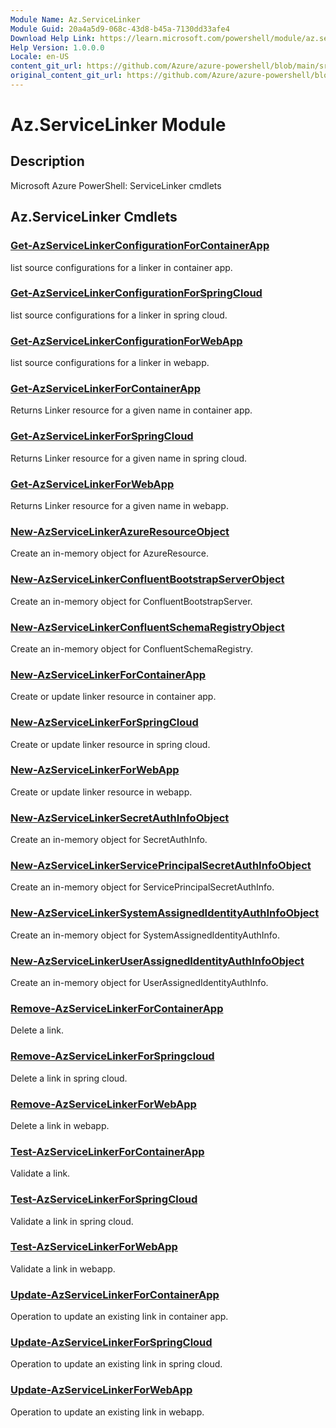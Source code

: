 ```yaml
---
Module Name: Az.ServiceLinker
Module Guid: 20a4a5d9-068c-43d8-b45a-7130dd33afe4
Download Help Link: https://learn.microsoft.com/powershell/module/az.servicelinker
Help Version: 1.0.0.0
Locale: en-US
content_git_url: https://github.com/Azure/azure-powershell/blob/main/src/ServiceLinker/help/Az.ServiceLinker.md
original_content_git_url: https://github.com/Azure/azure-powershell/blob/main/src/ServiceLinker/help/Az.ServiceLinker.md
---
```


# Az.ServiceLinker Module
## Description
Microsoft Azure PowerShell: ServiceLinker cmdlets

## Az.ServiceLinker Cmdlets
### [Get-AzServiceLinkerConfigurationForContainerApp](Get-AzServiceLinkerConfigurationForContainerApp.md)
list source configurations for a linker in container app.

### [Get-AzServiceLinkerConfigurationForSpringCloud](Get-AzServiceLinkerConfigurationForSpringCloud.md)
list source configurations for a linker in spring cloud.

### [Get-AzServiceLinkerConfigurationForWebApp](Get-AzServiceLinkerConfigurationForWebApp.md)
list source configurations for a linker in webapp.

### [Get-AzServiceLinkerForContainerApp](Get-AzServiceLinkerForContainerApp.md)
Returns Linker resource for a given name in container app.

### [Get-AzServiceLinkerForSpringCloud](Get-AzServiceLinkerForSpringCloud.md)
Returns Linker resource for a given name in spring cloud.

### [Get-AzServiceLinkerForWebApp](Get-AzServiceLinkerForWebApp.md)
Returns Linker resource for a given name in webapp.

### [New-AzServiceLinkerAzureResourceObject](New-AzServiceLinkerAzureResourceObject.md)
Create an in-memory object for AzureResource.

### [New-AzServiceLinkerConfluentBootstrapServerObject](New-AzServiceLinkerConfluentBootstrapServerObject.md)
Create an in-memory object for ConfluentBootstrapServer.

### [New-AzServiceLinkerConfluentSchemaRegistryObject](New-AzServiceLinkerConfluentSchemaRegistryObject.md)
Create an in-memory object for ConfluentSchemaRegistry.

### [New-AzServiceLinkerForContainerApp](New-AzServiceLinkerForContainerApp.md)
Create or update linker resource in container app.

### [New-AzServiceLinkerForSpringCloud](New-AzServiceLinkerForSpringCloud.md)
Create or update linker resource in spring cloud.

### [New-AzServiceLinkerForWebApp](New-AzServiceLinkerForWebApp.md)
Create or update linker resource in webapp.

### [New-AzServiceLinkerSecretAuthInfoObject](New-AzServiceLinkerSecretAuthInfoObject.md)
Create an in-memory object for SecretAuthInfo.

### [New-AzServiceLinkerServicePrincipalSecretAuthInfoObject](New-AzServiceLinkerServicePrincipalSecretAuthInfoObject.md)
Create an in-memory object for ServicePrincipalSecretAuthInfo.

### [New-AzServiceLinkerSystemAssignedIdentityAuthInfoObject](New-AzServiceLinkerSystemAssignedIdentityAuthInfoObject.md)
Create an in-memory object for SystemAssignedIdentityAuthInfo.

### [New-AzServiceLinkerUserAssignedIdentityAuthInfoObject](New-AzServiceLinkerUserAssignedIdentityAuthInfoObject.md)
Create an in-memory object for UserAssignedIdentityAuthInfo.

### [Remove-AzServiceLinkerForContainerApp](Remove-AzServiceLinkerForContainerApp.md)
Delete a link.

### [Remove-AzServiceLinkerForSpringcloud](Remove-AzServiceLinkerForSpringcloud.md)
Delete a link in spring cloud.

### [Remove-AzServiceLinkerForWebApp](Remove-AzServiceLinkerForWebApp.md)
Delete a link in webapp.

### [Test-AzServiceLinkerForContainerApp](Test-AzServiceLinkerForContainerApp.md)
Validate a link.

### [Test-AzServiceLinkerForSpringCloud](Test-AzServiceLinkerForSpringCloud.md)
Validate a link in spring cloud.

### [Test-AzServiceLinkerForWebApp](Test-AzServiceLinkerForWebApp.md)
Validate a link in webapp.

### [Update-AzServiceLinkerForContainerApp](Update-AzServiceLinkerForContainerApp.md)
Operation to update an existing link in container app.

### [Update-AzServiceLinkerForSpringCloud](Update-AzServiceLinkerForSpringCloud.md)
Operation to update an existing link in spring cloud.

### [Update-AzServiceLinkerForWebApp](Update-AzServiceLinkerForWebApp.md)
Operation to update an existing link in webapp.

